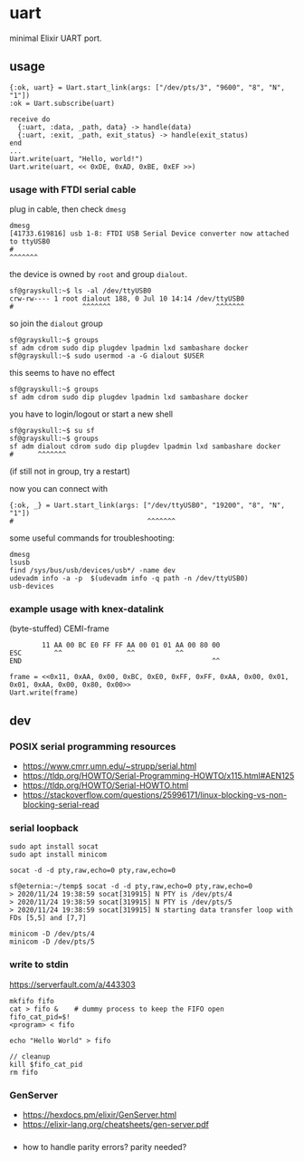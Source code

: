 # uart

minimal Elixir UART port.

## usage

```
{:ok, uart} = Uart.start_link(args: ["/dev/pts/3", "9600", "8", "N", "1"])
:ok = Uart.subscribe(uart)

receive do
  {:uart, :data, _path, data} -> handle(data)
  {:uart, :exit, _path, exit_status} -> handle(exit_status)
end
...
Uart.write(uart, "Hello, world!")
Uart.write(uart, << 0xDE, 0xAD, 0xBE, 0xEF >>)
```

### usage with FTDI serial cable

plug in cable, then check `dmesg`

```
dmesg
[41733.619816] usb 1-8: FTDI USB Serial Device converter now attached to ttyUSB0
#																	     ^^^^^^^
```

the device is owned by `root` and group `dialout`.

```
sf@grayskull:~$ ls -al /dev/ttyUSB0
crw-rw---- 1 root dialout 188, 0 Jul 10 14:14 /dev/ttyUSB0
#                 ^^^^^^^                          ^^^^^^^
```

so join the `dialout` group

```
sf@grayskull:~$ groups
sf adm cdrom sudo dip plugdev lpadmin lxd sambashare docker
sf@grayskull:~$ sudo usermod -a -G dialout $USER
```

this seems to have no effect

```
sf@grayskull:~$ groups
sf adm cdrom sudo dip plugdev lpadmin lxd sambashare docker
```

you have to login/logout or start a new shell

```
sf@grayskull:~$ su sf
sf@grayskull:~$ groups
sf adm dialout cdrom sudo dip plugdev lpadmin lxd sambashare docker
#      ^^^^^^^
```

(if still not in group, try a restart)

now you can connect with

```
{:ok, _} = Uart.start_link(args: ["/dev/ttyUSB0", "19200", "8", "N", "1"])
#                                 ^^^^^^^
```

some useful commands for troubleshooting:

```
dmesg
lsusb
find /sys/bus/usb/devices/usb*/ -name dev
udevadm info -a -p  $(udevadm info -q path -n /dev/ttyUSB0)
usb-devices
```

### example usage with knex-datalink

(byte-stuffed) CEMI-frame

```
		11 AA 00 BC E0 FF FF AA 00 01 01 AA 00 80 00
ESC        ^^                ^^          ^^
END                                               ^^
```

```
frame = <<0x11, 0xAA, 0x00, 0xBC, 0xE0, 0xFF, 0xFF, 0xAA, 0x00, 0x01, 0x01, 0xAA, 0x00, 0x80, 0x00>>
Uart.write(frame)
```

## dev

### POSIX serial programming resources

- https://www.cmrr.umn.edu/~strupp/serial.html
- https://tldp.org/HOWTO/Serial-Programming-HOWTO/x115.html#AEN125
- https://tldp.org/HOWTO/Serial-HOWTO.html
- https://stackoverflow.com/questions/25996171/linux-blocking-vs-non-blocking-serial-read

### serial loopback

```
sudo apt install socat
sudo apt install minicom

socat -d -d pty,raw,echo=0 pty,raw,echo=0

sf@eternia:~/temp$ socat -d -d pty,raw,echo=0 pty,raw,echo=0
> 2020/11/24 19:38:59 socat[319915] N PTY is /dev/pts/4
> 2020/11/24 19:38:59 socat[319915] N PTY is /dev/pts/5
> 2020/11/24 19:38:59 socat[319915] N starting data transfer loop with FDs [5,5] and [7,7]

minicom -D /dev/pts/4
minicom -D /dev/pts/5
```

### write to stdin

https://serverfault.com/a/443303

```
mkfifo fifo
cat > fifo & 	# dummy process to keep the FIFO open
fifo_cat_pid=$!
<program> < fifo

echo "Hello World" > fifo

// cleanup
kill $fifo_cat_pid
rm fifo
```

### GenServer

- https://hexdocs.pm/elixir/GenServer.html
- https://elixir-lang.org/cheatsheets/gen-server.pdf

###

- how to handle parity errors? parity needed?
